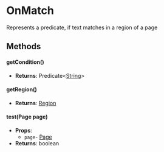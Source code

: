 # OnMatch
Represents a predicate, if text matches in a region of a page
## Methods
#### getCondition()
- **Returns**: Predicate&lt;[String](String.html)&gt;
#### getRegion()
- **Returns**: [Region](Region.html)
#### test(Page page)
- **Props**:
  - `page`- [Page](Page.html)
- **Returns**: boolean
